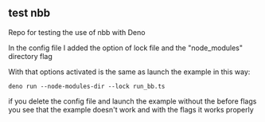 test nbb
-----

Repo for testing the use of nbb with Deno

In the config file I added the option of lock file and the "node_modules" directory flag

With that options activated is the same as launch the example in this way:

`deno run --node-modules-dir --lock run_bb.ts`

if you delete the config file and launch the example without the before flags you see that the example doesn't work and with the flags it works properly
